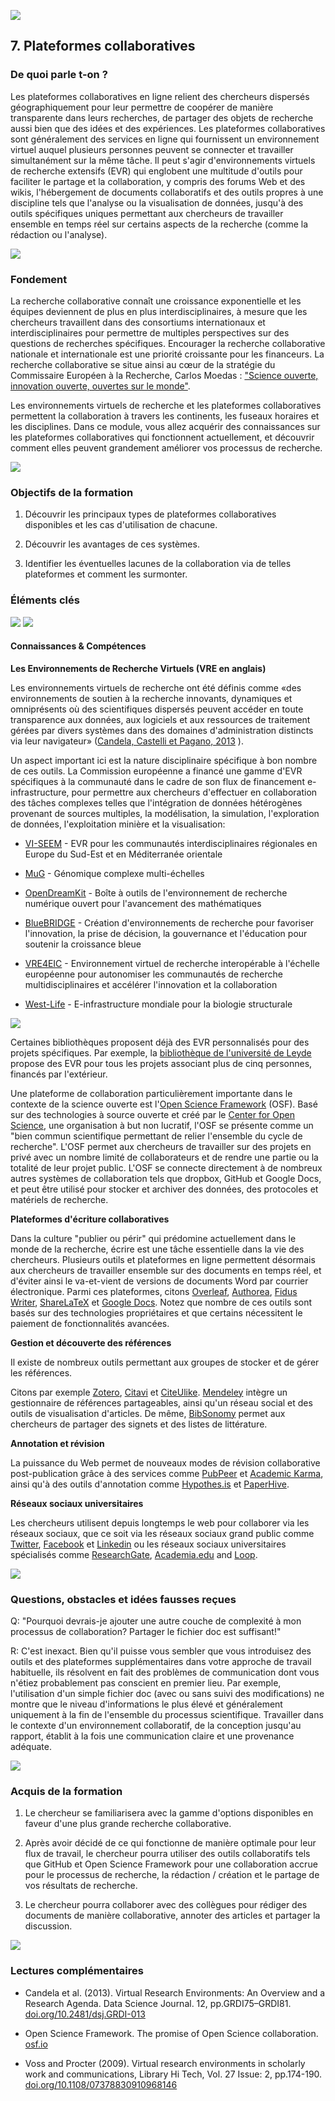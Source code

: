 ![](/Images/Icons/collaborate.png)

## 7. Plateformes collaboratives

### De quoi parle t-on ? 

Les plateformes collaboratives en ligne relient des chercheurs dispersés géographiquement pour leur permettre de coopérer de manière transparente dans leurs recherches, de partager des objets de recherche aussi bien que des idées et des expériences. Les plateformes collaboratives sont généralement des services en ligne qui fournissent un environnement virtuel auquel plusieurs personnes peuvent se connecter et travailler simultanément sur la même tâche. Il peut s'agir d'environnements virtuels de recherche extensifs (EVR) qui englobent une multitude d'outils pour faciliter le partage et la collaboration, y compris des forums Web et des wikis, l'hébergement de documents collaboratifs et des outils propres à une discipline tels que l'analyse ou la visualisation de données, jusqu'à des outils spécifiques uniques permettant aux chercheurs de travailler ensemble en temps réel sur certains aspects de la recherche (comme la rédaction ou l'analyse).

![](/Images/02%20Open%20Science%20Basics/02_collaborative_platforms.png)

### Fondement 

La recherche collaborative connaît une croissance exponentielle et les équipes deviennent de plus en plus interdisciplinaires, à mesure que les chercheurs travaillent dans des consortiums internationaux et interdisciplinaires pour permettre de multiples perspectives sur des questions de recherches spécifiques. Encourager la recherche collaborative nationale et internationale est une priorité croissante pour les financeurs. La recherche collaborative se situe ainsi au cœur de la stratégie du Commissaire Européen à la Recherche, Carlos Moedas : ["Science ouverte, innovation ouverte, ouvertes sur le monde"](https://euraxess.ec.europa.eu/content/open-science-%E2%80%93-open-innovation-%E2%80%93-open-world).

Les environnements virtuels de recherche et les plateformes collaboratives permettent la collaboration à travers les continents, les fuseaux horaires et les disciplines. Dans ce module, vous allez acquérir des connaissances sur les plateformes collaboratives qui fonctionnent actuellement, et découvrir comment elles peuvent grandement améliorer vos processus de recherche.

![](/Images/Icons/finish.png)

### Objectifs de la formation 

1.  Découvrir les principaux types de plateformes collaboratives disponibles et les cas d'utilisation de chacune.

2.  Découvrir les avantages de ces systèmes.

3.  Identifier les éventuelles lacunes de la collaboration via de telles plateformes et comment les surmonter.

### Éléments clés 

![](/Images/Icons/brain.png)
![](/Images/Icons/gears.png)


#### Connaissances & Compétences

**Les Environnements de Recherche Virtuels (VRE en anglais)**

Les environnements virtuels de recherche ont été définis comme «des environnements de soutien à la recherche innovants, dynamiques et omniprésents où des scientifiques dispersés peuvent accéder en toute transparence aux données, aux logiciels et aux ressources de traitement gérées par divers systèmes dans des domaines d'administration distincts via leur navigateur» ([Candela, Castelli et Pagano, 2013](https://doi.org/10.2481/dsj.GRDI-013) ).

Un aspect important ici est la nature disciplinaire spécifique à bon nombre de ces outils. La Commission européenne a financé une gamme d'EVR spécifiques à la communauté dans le cadre de son flux de financement e-infrastructure, pour permettre aux chercheurs d'effectuer en collaboration des tâches complexes telles que l'intégration de données hétérogènes provenant de sources multiples, la modélisation, la simulation, l'exploration de données, l'exploitation minière et la visualisation:

* [VI-SEEM](https://vi-seem.eu/) - EVR pour les communautés interdisciplinaires régionales en Europe du Sud-Est et en Méditerranée orientale

* [MuG](https://www.multiscalegenomics.eu/) - Génomique complexe multi-échelles

* [OpenDreamKit](http://opendreamkit.org/) - Boîte à outils de l'environnement de recherche numérique ouvert pour l'avancement des mathématiques

* [BlueBRIDGE](http://www.bluebridge-vres.eu/) - Création d'environnements de recherche pour favoriser l'innovation, la prise de décision, la gouvernance et l'éducation pour soutenir la croissance bleue

* [VRE4EIC](https://www.vre4eic.eu/) - Environnement virtuel de recherche interopérable à l'échelle européenne pour autonomiser les communautés de recherche multidisciplinaires et accélérer l'innovation et la collaboration

* [West-Life](https://about.west-life.eu/network/west-life/west-life) - E-infrastructure mondiale pour la biologie structurale

![](/Images/Icons/datamining.png)

Certaines bibliothèques proposent déjà des EVR personnalisés pour des projets spécifiques. Par exemple, la [bibliothèque de l'université de Leyde](https://www.library.universiteitleiden.nl/research-and-publishing/collaboration-tools) propose des EVR pour tous les projets associant plus de cinq personnes, financés par l'extérieur.

Une plateforme de collaboration particulièrement importante dans le contexte de la science ouverte est l'[Open Science Framework](https://osf.io/) (OSF). Basé sur des technologies à source ouverte et créé par le [Center for Open Science](https://cos.io/), une organisation à but non lucratif, l'OSF se présente comme un "bien commun scientifique permettant de relier l'ensemble du cycle de recherche". L'OSF permet aux chercheurs de travailler sur des projets en privé avec un nombre limité de collaborateurs et de rendre une partie ou la totalité de leur projet public. L'OSF se connecte directement à de nombreux autres systèmes de collaboration tels que dropbox, GitHub et Google Docs, et peut être utilisé pour stocker et archiver des données, des protocoles et matériels de recherche.

**Plateformes d'écriture collaboratives**

Dans la culture "publier ou périr" qui prédomine actuellement dans le monde de la recherche, écrire est une tâche essentielle dans la vie des chercheurs. Plusieurs outils et plateformes en ligne permettent désormais aux chercheurs de travailler ensemble sur des documents en temps réel, et d'éviter ainsi le va-et-vient de versions de documents Word par courrier électronique. Parmi ces plateformes, citons [Overleaf](https://www.overleaf.com/), [Authorea](https://www.authorea.com/), [Fidus Writer](https://www.fiduswriter.org/), [ShareLaTeX](https://www.sharelatex.com/) et [Google Docs](https://www.google.com/docs). Notez que nombre de ces outils sont basés sur des technologies propriétaires et que certains nécessitent le paiement de fonctionnalités avancées.

**Gestion et découverte des références**

Il existe de nombreux outils permettant aux groupes de stocker et de gérer les références.

Citons par exemple [Zotero](https://www.zotero.org/), [Citavi](http://www.citavi.com/) et [CiteUlike](http://www.citeulike.org/). [Mendeley](http://www.mendeley.com/) intègre un gestionnaire de références partageables, ainsi qu'un réseau social et des outils de visualisation d'articles. De même, [BibSonomy](http://www.bibsonomy.org/) permet aux chercheurs de partager des signets et des listes de littérature.

**Annotation et révision**

La puissance du Web permet de nouveaux modes de révision collaborative post-publication grâce à des services comme [PubPeer](https://pubpeer.com/) et [Academic Karma](http://academickarma.org/), ainsi qu'à des outils d'annotation comme [Hypothes.is](http://hypothes.is/) et [PaperHive](https://paperhive.org/).

**Réseaux sociaux universitaires**

Les chercheurs utilisent depuis longtemps le web pour collaborer via les réseaux sociaux, que ce soit via les réseaux sociaux grand public comme [Twitter](https://twitter.com/), [Facebook](https://www.facebook.com/) et [Linkedin](https://www.linkedin.com/) ou les réseaux sociaux universitaires spécialisés comme [ResearchGate](https://www.researchgate.net/), [Academia.edu](http://www.academia.edu/) and [Loop](http://community.frontiersin.org/).

![](/Images/Icons/questions.png)

### Questions, obstacles et idées fausses reçues 

Q: "Pourquoi devrais-je ajouter une autre couche de complexité à mon processus de collaboration? Partager le fichier doc est suffisant!"

R: C'est inexact. Bien qu'il puisse vous sembler que vous introduisez des outils et des plateformes supplémentaires dans votre approche de travail habituelle, ils résolvent en fait des problèmes de communication dont vous n'étiez probablement pas conscient en premier lieu. Par exemple, l'utilisation d'un simple fichier doc (avec ou sans suivi des modifications) ne montre que le niveau d'informations le plus élevé et généralement uniquement à la fin de l'ensemble du processus scientifique. Travailler dans le contexte d'un environnement collaboratif, de la conception jusqu'au rapport, établit à la fois une communication claire et une provenance adéquate.

![](/Images/Icons/output.png)


### Acquis de la formation 

1. Le chercheur se familiarisera avec la gamme d'options disponibles en faveur d'une plus grande recherche collaborative.

2. Après avoir décidé de ce qui fonctionne de manière optimale pour leur flux de travail, le chercheur pourra utiliser des outils collaboratifs tels que GitHub et Open Science Framework pour une collaboration accrue pour le processus de recherche, la rédaction / création et le partage de vos résultats de recherche.

3. Le chercheur pourra collaborer avec des collègues pour rédiger des documents de manière collaborative, annoter des articles et partager la discussion.

![](/Images/Icons/magnifying_glass.png)

### Lectures complémentaires 
* Candela et al. (2013). Virtual Research Environments: An Overview and a Research Agenda. Data Science Journal. 12, pp.GRDI75–GRDI81. [doi.org/10.2481/dsj.GRDI-013](http://doi.org/10.2481/dsj.GRDI-013)

* Open Science Framework. The promise of Open Science collaboration. [osf.io](https://osf.io/vmrgu/wiki/home/)

* Voss and Procter (2009). Virtual research environments in scholarly work and communications, Library Hi Tech, Vol. 27 Issue: 2, pp.174-190. [doi.org/10.1108/07378830910968146](https://doi.org/10.1108/07378830910968146)
